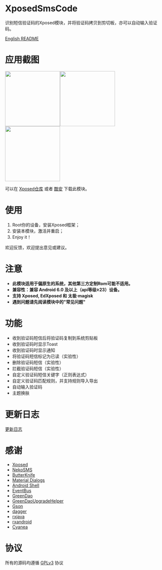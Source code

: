 # XposedSmsCode
识别短信验证码的Xposed模块，并将验证码拷贝到剪切板，亦可以自动输入验证码。

[English README](/README-EN.md)

# 应用截图
<img src="art/cn/01.png" width="180"/><img src="art/cn/02.png" width="180"/><img src="art/cn/03.png" width="180"/>

可以在 [Xposed仓库](http://repo.xposed.info/module/com.github.nevinxu0725.xposed.smscode) 或者 [酷安](https://www.coolapk.com/apk/com.github.nevinxu0725.xposed.smscode) 下载此模块。

# 使用
1. Root你的设备，安装Xposed框架；
2. 安装本模块，激活并重启；
3. Enjoy it！

欢迎反馈，欢迎提出意见或建议。

# 注意
- **此模块适用于偏原生的系统，其他第三方定制Rom可能不适用。**
- **兼容性：兼容 Android 6.0 及以上（api等级≥23）设备。**
- **支持 Xposed, EdXposed 和 太极·magisk**
- **遇到问题请先阅读模块中的"常见问题"**

# 功能
- 收到验证码短信后将验证码复制到系统剪贴板
- 收到验证码时显示Toast
- 收到验证码时显示通知
- 将验证码短信标记为已读（实验性）
- 删除验证码短信（实验性）
- 拦截验证码短信（实验性）
- 自定义验证码短信关键字（正则表达式）
- 自定义验证码匹配规则，并支持规则导入导出
- 自动输入验证码
- 主题换肤

# 更新日志
[更新日志](/LOG-CN.md)

# 感谢
- [Xposed](https://github.com/rovo89/Xposed)
- [NekoSMS](https://github.com/apsun/NekoSMS)
- [ButterKnife](https://github.com/JakeWharton/butterknife)
- [Material Dialogs](https://github.com/afollestad/material-dialogs)
- [Android Shell](https://github.com/jaredrummler/AndroidShell)
- [EventBus](https://github.com/greenrobot/EventBus)
- [GreenDao](https://github.com/greenrobot/greenDAO)
- [GreenDaoUpgradeHelper](https://github.com/yuweiguocn/GreenDaoUpgradeHelper)
- [Gson](https://github.com/google/gson)
- [dagger](https://github.com/google/dagger)
- [rxjava](https://github.com/ReactiveX/RxJava)
- [rxandroid](https://github.com/ReactiveX/RxAndroid)
- [Cyanea](https://github.com/jaredrummler/Cyanea)


# 协议
所有的源码均遵循 [GPLv3](https://www.gnu.org/licenses/gpl-3.0.txt) 协议
